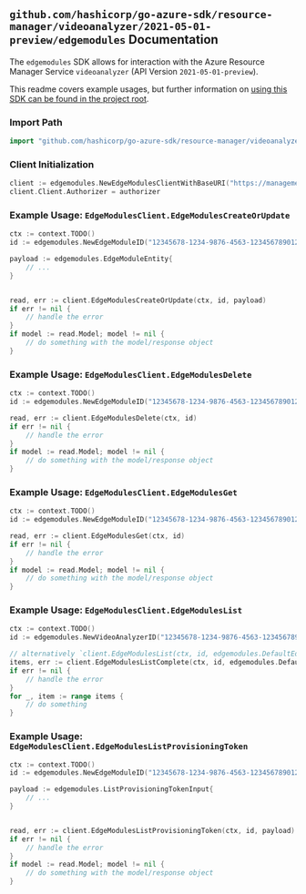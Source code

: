 
## `github.com/hashicorp/go-azure-sdk/resource-manager/videoanalyzer/2021-05-01-preview/edgemodules` Documentation

The `edgemodules` SDK allows for interaction with the Azure Resource Manager Service `videoanalyzer` (API Version `2021-05-01-preview`).

This readme covers example usages, but further information on [using this SDK can be found in the project root](https://github.com/hashicorp/go-azure-sdk/tree/main/docs).

### Import Path

```go
import "github.com/hashicorp/go-azure-sdk/resource-manager/videoanalyzer/2021-05-01-preview/edgemodules"
```


### Client Initialization

```go
client := edgemodules.NewEdgeModulesClientWithBaseURI("https://management.azure.com")
client.Client.Authorizer = authorizer
```


### Example Usage: `EdgeModulesClient.EdgeModulesCreateOrUpdate`

```go
ctx := context.TODO()
id := edgemodules.NewEdgeModuleID("12345678-1234-9876-4563-123456789012", "example-resource-group", "videoAnalyzerValue", "edgeModuleValue")

payload := edgemodules.EdgeModuleEntity{
	// ...
}


read, err := client.EdgeModulesCreateOrUpdate(ctx, id, payload)
if err != nil {
	// handle the error
}
if model := read.Model; model != nil {
	// do something with the model/response object
}
```


### Example Usage: `EdgeModulesClient.EdgeModulesDelete`

```go
ctx := context.TODO()
id := edgemodules.NewEdgeModuleID("12345678-1234-9876-4563-123456789012", "example-resource-group", "videoAnalyzerValue", "edgeModuleValue")

read, err := client.EdgeModulesDelete(ctx, id)
if err != nil {
	// handle the error
}
if model := read.Model; model != nil {
	// do something with the model/response object
}
```


### Example Usage: `EdgeModulesClient.EdgeModulesGet`

```go
ctx := context.TODO()
id := edgemodules.NewEdgeModuleID("12345678-1234-9876-4563-123456789012", "example-resource-group", "videoAnalyzerValue", "edgeModuleValue")

read, err := client.EdgeModulesGet(ctx, id)
if err != nil {
	// handle the error
}
if model := read.Model; model != nil {
	// do something with the model/response object
}
```


### Example Usage: `EdgeModulesClient.EdgeModulesList`

```go
ctx := context.TODO()
id := edgemodules.NewVideoAnalyzerID("12345678-1234-9876-4563-123456789012", "example-resource-group", "videoAnalyzerValue")

// alternatively `client.EdgeModulesList(ctx, id, edgemodules.DefaultEdgeModulesListOperationOptions())` can be used to do batched pagination
items, err := client.EdgeModulesListComplete(ctx, id, edgemodules.DefaultEdgeModulesListOperationOptions())
if err != nil {
	// handle the error
}
for _, item := range items {
	// do something
}
```


### Example Usage: `EdgeModulesClient.EdgeModulesListProvisioningToken`

```go
ctx := context.TODO()
id := edgemodules.NewEdgeModuleID("12345678-1234-9876-4563-123456789012", "example-resource-group", "videoAnalyzerValue", "edgeModuleValue")

payload := edgemodules.ListProvisioningTokenInput{
	// ...
}


read, err := client.EdgeModulesListProvisioningToken(ctx, id, payload)
if err != nil {
	// handle the error
}
if model := read.Model; model != nil {
	// do something with the model/response object
}
```

